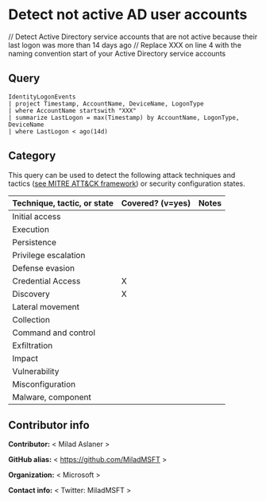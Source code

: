 
# Detect not active AD user accounts 

// Detect Active Directory service accounts that are not active because their last logon was more than 14 days ago
// Replace XXX on line 4 with the naming convention start of your Active Directory service accounts

## Query

```
IdentityLogonEvents 
| project Timestamp, AccountName, DeviceName, LogonType
| where AccountName startswith "XXX" 
| summarize LastLogon = max(Timestamp) by AccountName, LogonType, DeviceName
| where LastLogon < ago(14d)

```
## Category

This query can be used to detect the following attack techniques and tactics ([see MITRE ATT&CK framework](https://attack.mitre.org/)) or security configuration states.

| Technique, tactic, or state | Covered? (v=yes) | Notes |
|------------------------|----------|-------|
| Initial access |  |  |
| Execution |  |  |
| Persistence |  |  | 
| Privilege escalation |  |  |
| Defense evasion |  |  | 
| Credential Access | X |  | 
| Discovery | X |  | 
| Lateral movement |  |  | 
| Collection |  |  | 
| Command and control |  |  | 
| Exfiltration |  |  | 
| Impact |  |  |
| Vulnerability |  |  |
| Misconfiguration |  |  |
| Malware, component |  |  |


## Contributor info

**Contributor:** < Milad Aslaner >

**GitHub alias:** < https://github.com/MiladMSFT >

**Organization:** < Microsoft >

**Contact info:** < Twitter: MiladMSFT >
